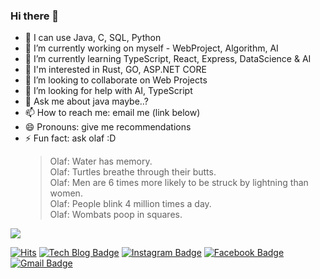 ### Hi there 👋

- 🐶 I can use Java, C, SQL, Python
- 🔭 I’m currently working on myself - WebProject, Algorithm, AI
- 🌱 I’m currently learning TypeScript, React, Express, DataScience & AI
- 🐾 I'm interested in Rust, GO, ASP.NET CORE
- 👯 I’m looking to collaborate on Web Projects
- 🤔 I’m looking for help with AI, TypeScript
- 💬 Ask me about java maybe..?
- 📫 How to reach me: email me (link below)
- 😄 Pronouns: give me recommendations
- ⚡ Fun fact: ask olaf :D
    > Olaf: Water has memory.  
    > Olaf: Turtles breathe through their butts.  
    > Olaf: Men are 6 times more likely to be struck by lightning than women.  
    > Olaf: People blink 4 million times a day.  
    > Olaf: Wombats poop in squares.  

<img src="https://github-readme-stats.vercel.app/api?username=parkjbdev&show_icons=true&theme=dark">

[![Hits](https://hits.seeyoufarm.com/api/count/incr/badge.svg?url=https%3A%2F%2Fgithub.com%2Fparkjbdev&count_bg=%2379C83D&title_bg=%23555555&icon=&icon_color=%23E7E7E7&title=hits&edge_flat=true)](https://hits.seeyoufarm.com)  [![Tech Blog Badge](http://img.shields.io/badge/-Tech%20blog-black?style=flat-square&logo=github&link=https://parkjbdev.github.io/)](https://parkjbdev.github.io/)  [![Instagram Badge](https://img.shields.io/badge/instagram-e4405f?style=flat-square&logo=instagram&logoColor=white&link=https://www.instagram.com/parkjb_825)](https://www.instagram.com/parkjb_825)  [![Facebook Badge](https://img.shields.io/badge/facebook-1877f2?style=flat-square&logo=facebook&logoColor=white&link=https://www.facebook.com/parkjb825)](https://www.facebook.com/parkjb825)  [![Gmail Badge](https://img.shields.io/badge/Gmail-d14836?style=flat-square&logo=Gmail&logoColor=white&link=mailto:parkjbdev@gmail.com)](mailto:parkjbdev@gmail.com)
